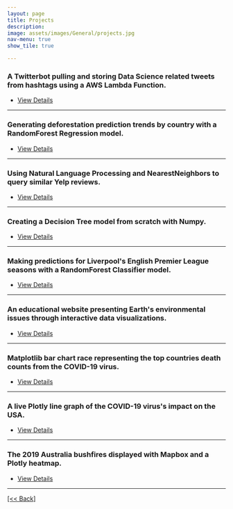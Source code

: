 ```yaml
---
layout: page
title: Projects
description:
image: assets/images/General/projects.jpg
nav-menu: true
show_tile: true

---
```


### A Twitterbot pulling and storing Data Science related tweets from hashtags using a AWS Lambda Function.

<ul class="actions">
   <li><a href="https://cvanchieri.github.io/DSPortfolio/Post_TwitterBotAWSLambdaFunction.html" class="button next">View Details</a></li>
</ul>

---

### Generating deforestation prediction trends by country with a RandomForest Regression model.

<ul class="actions">
   <li><a href="https://cvanchieri.github.io/DSPortfolio/Post_DeforestationPredictionTrends.html" class="button next">View Details</a></li>
</ul>

---

### Using Natural Language Processing and NearestNeighbors to query similar Yelp reviews.

<ul class="actions">
   <li><a href="https://cvanchieri.github.io/DSPortfolio/Post_YelpNLPQuerySimilarReviews.html" class="button next">View Details</a></li>
</ul>

---

### Creating a Decision Tree model from scratch with Numpy.

<ul class="actions">
   <li><a href="https://cvanchieri.github.io/DSPortfolio/Post_DecisionTreeFromScratch.html" class="button next">View Details</a></li>
</ul>

---

### Making predictions for Liverpool's English Premier League seasons with a RandomForest Classifier model.

<ul class="actions">
   <li><a href="https://cvanchieri.github.io/DSPortfolio/Post_Liverpool2021EPLPredictions.html" class="button next">View Details</a></li>
</ul>

---

### An educational website presenting Earth's environmental issues through interactive data visualizations.

<ul class="actions">
   <li><a href="https://cvanchieri.github.io/DSPortfolio/Post_PlanetDataVisionLabs.html" class="button next">View Details</a></li>
</ul>

---

### Matplotlib bar chart race representing the top countries death counts from the COVID-19 virus.

<ul class="actions">
   <li><a href="https://cvanchieri.github.io/DSPortfolio/Post_COVID19BarChartRace.html" class="button next">View Details</a></li>
</ul>

---

### A live Plotly line graph of the COVID-19 virus's impact on the USA.

<ul class="actions">
   <li><a href="https://cvanchieri.github.io/DSPortfolio/Post_COVID19PlotlyLineGraph.html" class="button next">View Details</a></li>
</ul>

---

### The 2019 Australia bushfires displayed with Mapbox and a Plotly heatmap.

<ul class="actions">
   <li><a href="https://cvanchieri.github.io/DSPortfolio/Post_AustraliaBushFiresMapboxHeatmap.html" class="button next">View Details</a></li>
</ul>




---
[[<< Back]](https://cvanchieri.github.io/DSPortfolio)
